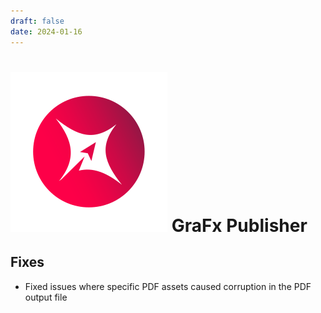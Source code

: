 ```yaml
---
draft: false
date: 2024-01-16
---
```


# ![rn_icon](icon-GraFx-Publisher.svg) GraFx Publisher

<!-- more -->

## Fixes

- Fixed issues where specific PDF assets caused corruption in the PDF output file
